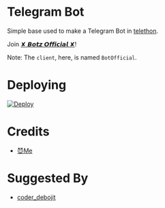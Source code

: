 # Telegram Bot
Simple base used to make a Telegram Bot in [telethon](https://github.com/LonamiWebs/Telethon).
   
Join [✘ 𝘽𝙤𝙩𝙯 𝙊𝙛𝙛𝙞𝙘𝙞𝙖𝙡 ✘](https://t.me/Botz_Official)!
    
Note: The `client`, here, is named `BotOfficial`.
   
# Deploying
[![Deploy](https://www.herokucdn.com/deploy/button.svg)](https://heroku.com/deploy)

# Credits
- [😈Me](https://t.me/Godmrunal)

# Suggested By

- [coder_debojit](https://t.me/coder_debojit)
